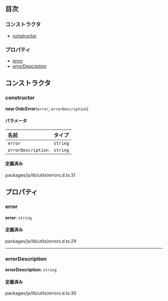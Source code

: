 ## 目次

### コンストラクタ

- [constructor](OidcError.md#constructor)

### プロパティ

- [error](OidcError.md#error)
- [errorDescription](OidcError.md#errordescription)

## コンストラクタ

### constructor

**new OidcError**(`error`, `errorDescription`)

#### パラメータ

| 名前               | タイプ     |
| :----------------- | :------- |
| `error`            | `string` |
| `errorDescription` | `string` |

#### 定義済み

packages/js/lib/utils/errors.d.ts:31

## プロパティ

### error

**error**: `string`

#### 定義済み

packages/js/lib/utils/errors.d.ts:29

---

### errorDescription

**errorDescription**: `string`

#### 定義済み

packages/js/lib/utils/errors.d.ts:30